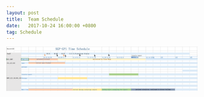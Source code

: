 ```yaml
---
layout: post
title:  Team Schedule
date:   2017-10-24 16:00:00 +0800
tag: Schedule
---
```



![](/styles/images/2.png)